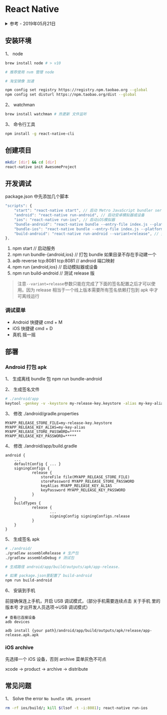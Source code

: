 # React Native

<details>
<summary>参考 - 2019年05月21日</summary>

- [打包 APK](https://reactnative.cn/docs/signed-apk-android/)
- [签署您的应用](https://developer.android.com/studio/publish/app-signing)

</details>

## 安装环境

1、 node

```bash
brew install node # > v10

# 推荐使用 nvm 管理 node

# 淘宝镜像 加速

npm config set registry https://registry.npm.taobao.org --global
npm config set disturl https://npm.taobao.org/dist --global

```

2、 watchman

```bash
brew install watchman # 热更新 文件监听
```

3、 命令行工具

```bash
npm install -g react-native-cli
```

## 创建项目

```bash
mkdir [dir] && cd [dir]
react-native init AwesomeProject
```

## 开发调试

package.json 中先添加几个脚本

```js
"scripts": {
	"start": "react-native start", // 启动 Metro JavaScript bundler server
	"android": "react-native run-android", // 启动安卓模拟器或设备
	"ios": "react-native run-ios", // 启动iOS模拟器
	"bundle-android": "react-native bundle --entry-file index.js --platform android --dev false --bundle-output ./android/app/src/main/assets/index.android.bundle --assets-dest ./android/app/src/main/res/", // 打包 bundle 离线包
	"bundle-ios": "react-native bundle --entry-file index.js --platform ios --dev false --bundle-output ./ios/bundle/main.jsbundle --assets-dest ./ios/bundle", // 打包 bundle 离线包
	"build-android": "react-native run-android --variant=release", // 生成 apk release包
},
```

1. npm start // 启动服务
2. npm run bundle-{android,ios} // 打包 bundle 如果目录不存在手动建一个
3. adb reverse tcp:8081 tcp:8081 // android 端口映射
4. npm run {android,ios} // 启动模拟器或设备
5. npm run build-android // 测试 release 版

> 注意`--variant=release`参数只能在完成了下面的签名配置之后才可以使用。因为 release 相当于一个线上版本需要所有签名依赖打包到 apk 中才可离线运行

### 调试菜单

- Android 快捷键 cmd + M
- iOS 快捷键 cmd + D
- 真机 摇一摇

## 部署

### Android 打包 apk

1、 生成离线 bundle 包 npm run bundle-android

2、 生成签名文件

```bash
# ./android/app
keytool -genkey -v -keystore my-release-key.keystore -alias my-key-alias -keyalg RSA -keysize 2048 -validity 10000
```

3、 修改 ./android/gradle.properties

```
MYAPP_RELEASE_STORE_FILE=my-release-key.keystore
MYAPP_RELEASE_KEY_ALIAS=my-key-alias
MYAPP_RELEASE_STORE_PASSWORD=*****
MYAPP_RELEASE_KEY_PASSWORD=*****
```

4、 修改 ./android/app/build.gradle

```
android {
	...
	defaultConfig { ... }
	signingConfigs {
			release {
				storeFile file(MYAPP_RELEASE_STORE_FILE)
				storePassword MYAPP_RELEASE_STORE_PASSWORD
				keyAlias MYAPP_RELEASE_KEY_ALIAS
				keyPassword MYAPP_RELEASE_KEY_PASSWORD
			}
	}
	buildTypes {
			release {
					...
					signingConfig signingConfigs.release
			}
	}
}
```

5、 生成签名 apk

```bash
# ./android/
./gradlew assembleRelease # 生产包
./gradlew assembleDebug # 测试包

# 生成路径 android/app/build/outputs/apk/app-release.

# 如果 package.json里配置了 build-android
npm run build-android
```

6、 安装到手机

前提确保连上手机，开启 USB 调试模式，（部分手机需要连续点击 关于手机 里的 版本号 才出开发人员选项->USB 调试模式）

```
# 查看已连接设备
adb devices

adb install {your path}/android/app/build/outputs/apk/release/app-release.apk.apk
```

### iOS archive

先选择一个 iOS 设备，否则 archive 菜单灰色不可点

xcode -> product -> archive -> distribute

## 常见问题

1、 Solve the error `No bundle URL present`

```bash
rm -rf ios/build/; kill $(lsof -t -i:8081); react-native run-ios
```
